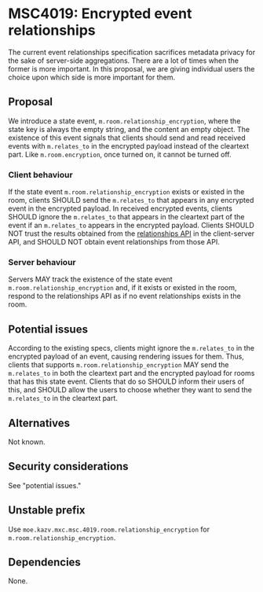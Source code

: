 # MSC4019: Encrypted event relationships

The current event relationships specification sacrifices metadata privacy for the sake of
server-side aggregations. There are a lot of times when the former is more important.
In this proposal, we are giving individual users the choice upon which side is more important for
them.

## Proposal

We introduce a state event, `m.room.relationship_encryption`, where the state key is always the
empty string, and the content an empty object. The existence of this event signals that clients
should send and read received events with `m.relates_to` in the encrypted payload instead of
the cleartext part. Like `m.room.encryption`, once turned on, it cannot be turned off.

### Client behaviour

If the state event `m.room.relationship_encryption` exists or existed in the room, clients SHOULD send the
`m.relates_to` that appears in any encrypted event in the encrypted payload. In received encrypted events,
clients SHOULD ignore the `m.relates_to` that appears in the cleartext part of the event if an `m.relates_to`
appears in the encrypted payload. Clients SHOULD NOT trust the results obtained from the
[relationships API](https://spec.matrix.org/v1.6/client-server-api/#relationships-api)
in the client-server API, and SHOULD NOT obtain event relationships from those API.

### Server behaviour

Servers MAY track the existence of the state event `m.room.relationship_encryption` and, if it exists
or existed in the room, respond to the relationships API as if no event relationships exists in the room.

## Potential issues

According to the existing specs, clients might ignore the `m.relates_to` in the encrypted payload of
an event, causing rendering issues for them. Thus, clients that supports `m.room.relationship_encryption`
MAY send the `m.relates_to` in both the cleartext part and the encrypted payload for rooms that has this state event.
Clients that do so SHOULD inform their users of this, and SHOULD allow the users to choose whether they
want to send the `m.relates_to` in the cleartext part.

## Alternatives

Not known.

## Security considerations

See "potential issues."

## Unstable prefix

Use `moe.kazv.mxc.msc.4019.room.relationship_encryption` for `m.room.relationship_encryption`.

## Dependencies

None.
